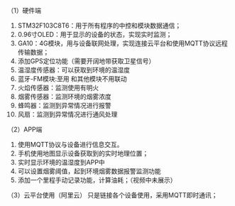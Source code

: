 （1）硬件端
1.	STM32F103C8T6：用于所有程序的中控和模块数据通信；
2.	0.96寸OLED：用于显示的设备的状态，实现实时监测；
3.	GA10：4G模块，用与设备联网处理，实现连接云平台和使用MQTT协议远程传输数据； 
4.	添加GPS定位功能（需要开阔地带获取卫星信号）
5.	温湿度传感器：可以获取到环境的温湿度
6.	蓝牙-FM模块:至用 和其他模块不用联动
7.	火焰传感器：监测使用有明火
8.	烟雾传感器：监测环境的烟雾浓度
9.	蜂鸣器：监测到异常情况进行报警
10.	风扇：监测到异常情况进行通风处理

（2）APP端
1.	使用MQTT协议与设备进行信息交互。
2.	手机使用地图显示设备获取到的实时地理位置；
3.	实时显示环境的温湿度到APP中
4.	可以设置烟雾阈值，起到环境烟雾数据报警监测功能
5.	添加一个里程手动记录功能，计算油耗；（视频中未展示）

（3）云平台使用（阿里云）
只是链接各个设备使用，采用MQTT即时通讯；

